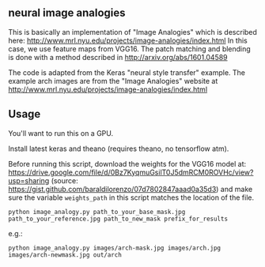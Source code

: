 neural image analogies
----------------------
This is basically an implementation of "Image Analogies" which is described
here: http://www.mrl.nyu.edu/projects/image-analogies/index.html In this case,
we use feature maps from VGG16. The patch matching and blending is done with a
method described in http://arxiv.org/abs/1601.04589

The code is adapted from the Keras "neural style transfer" example.
The example arch images are from the "Image Analogies" website at http://www.mrl.nyu.edu/projects/image-analogies/index.html

Usage
-----
You'll want to run this on a GPU.

Install latest keras and theano (requires theano, no tensorflow atm).

Before running this script, download the weights for the VGG16 model at:
https://drive.google.com/file/d/0Bz7KyqmuGsilT0J5dmRCM0ROVHc/view?usp=sharing
(source: https://gist.github.com/baraldilorenzo/07d7802847aaad0a35d3)
and make sure the variable `weights_path` in this script matches the location of the file.

`python image_analogy.py path_to_your_base_mask.jpg path_to_your_reference.jpg path_to_new_mask prefix_for_results`

e.g.:

`python image_analogy.py images/arch-mask.jpg images/arch.jpg images/arch-newmask.jpg out/arch`

